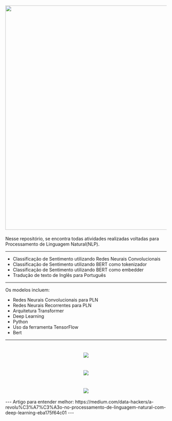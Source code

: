 <h1 align="center">
<img src="https://github.com/keziacamposcs/NLP/blob/main/Apresenta%C3%A7%C3%A3o/apresentacao1.png" width="700"> 
</h1>


Nesse repositório, se encontra todas atividades realizadas voltadas para Processamento de Linguagem Natural(NLP).


---
* Classificação de Sentimento utilizando Redes Neurais Convolucionais
* Classificação de Sentimento utilizando BERT como tokenizador
* Classificação de Sentimento utilizando BERT como embedder
* Tradução de texto de Inglês para Português



---
Os modelos incluem:
* Redes Neurais Convolucionais para PLN
* Redes Neurais Recorrentes para PLN
* Arquitetura Transformer
* Deep Learning
* Python
* Uso da ferramenta TensorFlow
* Bert

---
<h1 align="center">
<img src="https://github.com/keziacamposcs/PLN_ProcessamentoDeLingNatural/blob/main/Apresenta%C3%A7%C3%A3o/bert.png"> 
</h1>

<h1 align="center">
<img src="https://github.com/keziacamposcs/NLP/blob/main/Apresenta%C3%A7%C3%A3o/transformer.png"> 
</h1>

<h1 align="center">
<img src="https://github.com/keziacamposcs/NLP/blob/main/Apresenta%C3%A7%C3%A3o/tokeniza%C3%A7%C3%A3o_embedding.png"> 
</h1>
---
Artigo para entender melhor: https://medium.com/data-hackers/a-revolu%C3%A7%C3%A3o-no-processamento-de-linguagem-natural-com-deep-learning-eba175f64c01
---
